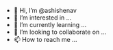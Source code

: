 - 👋 Hi, I’m @ashishenav
- 👀 I’m interested in ...
- 🌱 I’m currently learning ...
- 💞️ I’m looking to collaborate on ...
- 📫 How to reach me ...

<!---
ashishenav/ashishenav is a ✨ special ✨ repository because its `README.md` (this file) appears on your GitHub profile.
You can click the Preview link to take a look at your changes.
--->
